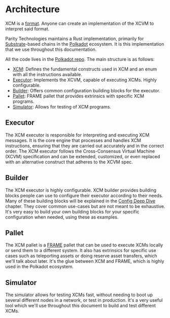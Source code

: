 # Architecture

XCM is a [format](https://github.com/paritytech/xcm-format).
Anyone can create an implementation of the XCVM to interpret said format.

Parity Technologies maintains a Rust implementation, primarily for [Substrate](https://substrate.io/)-based chains in the [Polkadot](https://polkadot.network/) ecosystem.
It is this implementation that we use throughout this documentation.

All the code lives in the [Polkadot repo](https://github.com/paritytech/polkadot/tree/master/xcm).
The main structure is as follows:
- [XCM](https://github.com/paritytech/polkadot/tree/master/xcm/src): Defines the fundamental constructs used in XCM and an enum with all the instructions available.
- [Executor](https://github.com/paritytech/polkadot/tree/master/xcm/xcm-executor/src): Implements the XCVM, capable of executing XCMs. Highly configurable.
- [Builder](https://github.com/paritytech/polkadot/tree/master/xcm/xcm-builder/src): Offers common configuration building blocks for the executor.
- [Pallet](https://github.com/paritytech/polkadot/tree/master/xcm/pallet-xcm/src): FRAME pallet that provides extrinsics with specific XCM programs.
- [Simulator](https://github.com/paritytech/polkadot/tree/master/xcm/xcm-simulator/example/src): Allows for testing of XCM programs.

## Executor

The XCM executor is responsible for interpreting and executing XCM messages.
It is the core engine that processes and handles XCM instructions, ensuring that they are carried out accurately and in the correct order.
The XCM executor follows the Cross-Consensus Virtual Machine (XCVM) specification and can be extended, customized, or even replaced with an alternative construct that adheres to the XCVM spec.

## Builder

The XCM executor is highly configurable.
XCM builder provides building blocks people can use to configure their executor according to their needs.
Many of these building blocks will be explained in the [Config Deep Dive](../executor_config/index.md) chapter.
They cover common use-cases but are not meant to be exhaustive.
It's very easy to build your own building blocks for your specific configuration when needed, using these as examples.

## Pallet

The XCM pallet is a [FRAME](https://docs.substrate.io/quick-start/substrate-at-a-glance/) pallet that can be used to execute XCMs locally or send them to a different system.
It also has extrinsics for specific use cases such as teleporting assets or doing reserve asset transfers, which we'll talk about later.
It's the glue between XCM and FRAME, which is highly used in the Polkadot ecosystem.

## Simulator 

The simulator allows for testing XCMs fast, without needing to boot up several different nodes in a network, or test in production.
It's a very useful tool which we'll use throughout this document to build and test different XCMs.
